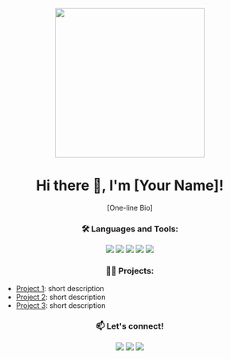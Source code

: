 <p align="center">
  <img src="https://media.giphy.com/media/10SvWCbt1ytWCc/giphy.gif" width="300" height="300">
</p>

<h1 align="center">Hi there 👋, I'm [Your Name]!</h1>

<p align="center">[One-line Bio]</p>

<h3 align="center">🛠️ Languages and Tools:</h3>

<p align="center">
  <img src="https://img.shields.io/badge/-Python-3776AB?style=flat-square&logo=python&logoColor=white" />
  <img src="https://img.shields.io/badge/-JavaScript-F7DF1E?style=flat-square&logo=javascript&logoColor=black" />
  <img src="https://img.shields.io/badge/-React-61DAFB?style=flat-square&logo=react&logoColor=white" />
  <img src="https://img.shields.io/badge/-Node.js-339933?style=flat-square&logo=node.js&logoColor=white" />
  <img src="https://img.shields.io/badge/-MySQL-4479A1?style=flat-square&logo=mysql&logoColor=white" />
</p>

<h3 align="center">👨‍💻 Projects:</h3>

- [Project 1](link): short description
- [Project 2](link): short description
- [Project 3](link): short description

<h3 align="center">📫 Let's connect!</h3>

<p align="center">
  <a href="[LinkedIn link]"><img src="https://img.shields.io/badge/-LinkedIn-0077B5?style=flat-square&logo=linkedin&logoColor=white"/></a>
  <a href="[Twitter link]"><img src="https://img.shields.io/badge/-Twitter-1DA1F2?style=flat-square&logo=twitter&logoColor=white"/></a>
  <a href="[Website link]"><img src="https://img.shields.io/badge/-Portfolio-000000?style=flat-square&logo=react&logoColor=white"/></a>
</p>
